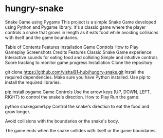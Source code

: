 # hungry-snake

Snake Game using Pygame
This project is a simple Snake Game developed using Python and Pygame library. It's a classic game where the player controls a snake that grows in length as it eats food while avoiding collisions with itself and the game boundaries.

Table of Contents
Features
Installation
Game Controls
How to Play
Gameplay Screenshots
Credits
Features
Classic Snake Game experience
Interactive sounds for eating food and colliding
Simple and intuitive controls
Score tracking to monitor game progress
Installation
Clone the repository:


git clone https://github.com/vishal91-hub/hungry-snake.git
Install the required dependencies. Make sure you have Python installed. Use pip to install the required libraries.


pip install pygame
Game Controls
Use the arrow keys (UP, DOWN, LEFT, RIGHT) to control the snake's direction.
How to Play
Run the game:


python snakegame1.py
Control the snake's direction to eat the food and grow longer.

Avoid collisions with the boundaries or the snake's body.

The game ends when the snake collides with itself or the game boundaries.
